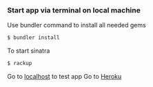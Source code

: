 ### Start app via terminal on local machine
Use bundler command to install all needed gems
```sh
$ bundler install
```
To start sinatra
```sh
$ rackup
```

Go to [localhost](http://localhost:9292/) to test app
Go to [Heroku](https://sleepy-temple-27072.herokuapp.com/users)
